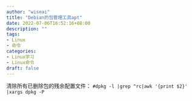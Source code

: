 ```yaml
---
author: "wiseai"
title: "Debian的包管理工具apt"
date: 2022-07-06T16:52:16+08:00
description: ""
tags:
- Linux
- 命令
categories:
- Linux学习
- Linux命令
draft: false
---
```


清除所有已删除包的残余配置文件：
`#dpkg -l |grep ^rc|awk '{print $2}' |xargs dpkg -P`